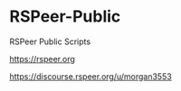 # RSPeer-Public
RSPeer Public Scripts

https://rspeer.org

https://discourse.rspeer.org/u/morgan3553

